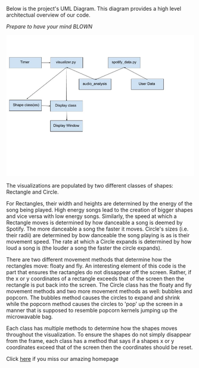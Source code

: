 Below is the project's UML Diagram.  This diagram provides a high level architectual overview of our code.

*Prepare to have your mind BLOWN*

![UML_Diagram](https://github.com/sd19spring/Audio-Visualization/blob/master/docs/UML%20V1.jpg)

The visualizations are populated by two different classes of shapes: Rectangle and Circle.  

For Rectangles, their width and heights are determined by the energy of the song being played.  High energy songs lead to the creation of bigger shapes and vice versa with low energy songs.  Similarly, the speed at which a Rectangle moves is determined by how danceable a song is deemed by Spotify.  The more danceable a song the faster it moves.  Circle's sizes (i.e. their radii) are determined by bow danceable the song playing is as is their movement speed.  The rate at which a Circle expands is determined by how loud a song is (the louder a song the faster the circle expands).

There are two different movement methods that determine how the rectangles move: floaty and fly.  An interesting element of this code is the part that ensures the ractangles do not dissappear off the screen.  Rather, if the x or y coordinates of a rectangle exceeds that of the screen then the rectangle is put back into the screen.  The Circle class has the floaty and fly movement methods and two more movement methods as well: bubbles and popcorn.  The bubbles method causes the circles to expand and shrink while the popcorn method causes the circles to 'pop' up the screen in a manner that is supposed to resemble popcorn kernels jumping up the microwavable bag.

Each class has multiple methods to determine how the shapes moves throughout the visualization.  To ensure the shapes do not simply disappear from the frame, each class has a method that says if a shapes x or y coordinates exceed that of the screen then the coordinates should be reset.

Click [here](index.md) if you miss our amazing homepage
